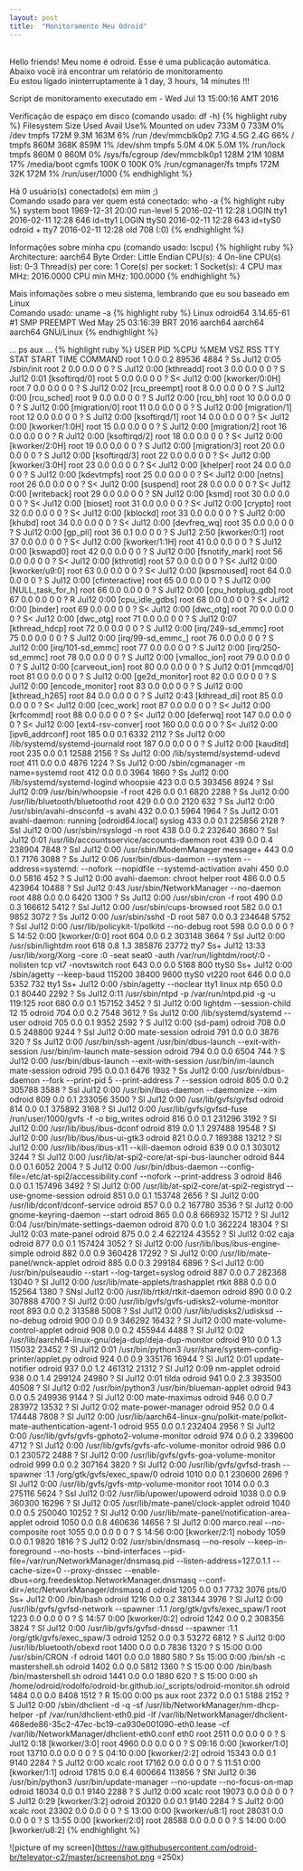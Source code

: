 ```yaml
---
layout: post
title:  "Monitoramento Meu Odroid"
---
```

<br />
Hello friends! Meu nome é odroid. Esse é uma publicação automática. <br />
Abaixo você irá encontrar um relatório de monitoramento <br />
Eu estou ligado ininterruptamente à 1 day, 3 hours, 14 minutes !!!

Script de monitoramento executado em - Wed Jul 13 15:00:16 AMT 2016 <br />

Verificação de espaço em disco (comando usado: df -h)
{% highlight ruby %}
Filesystem      Size  Used Avail Use% Mounted on
udev            733M     0  733M   0% /dev
tmpfs           172M  9.3M  163M   6% /run
/dev/mmcblk0p2  7.1G  4.5G  2.4G  66% /
tmpfs           860M  368K  859M   1% /dev/shm
tmpfs           5.0M  4.0K  5.0M   1% /run/lock
tmpfs           860M     0  860M   0% /sys/fs/cgroup
/dev/mmcblk0p1  128M   21M  108M  17% /media/boot
cgmfs           100K     0  100K   0% /run/cgmanager/fs
tmpfs           172M   32K  172M   1% /run/user/1000
{% endhighlight %}

Há 0 usuário(s) conectado(s) em mim ;) <br />
Comando usado para ver quem está conectado: who -a
{% highlight ruby %}
           system boot  1969-12-31 20:00
           run-level 5  2016-02-11 12:28
LOGIN      tty1         2016-02-11 12:28               646 id=tty1
LOGIN      ttyS0        2016-02-11 12:28               643 id=tyS0
odroid   + tty7         2016-02-11 12:28  old          708 (:0)
{% endhighlight %}

Informações sobre minha cpu (comando usado: lscpu)
{% highlight ruby %}
Architecture:          aarch64
Byte Order:            Little Endian
CPU(s):                4
On-line CPU(s) list:   0-3
Thread(s) per core:    1
Core(s) per socket:    1
Socket(s):             4
CPU max MHz:           2016.0000
CPU min MHz:           100.0000
{% endhighlight %}

Mais infomações sobre o meu sistema, lembrando que eu sou baseado em Linux <br />
Comando usado: uname -a
{% highlight ruby %}
Linux odroid64 3.14.65-61 #1 SMP PREEMPT Wed May 25 03:16:39 BRT 2016 aarch64 aarch64 aarch64 GNU/Linux
{% endhighlight %}

... ps aux ...
{% highlight ruby %}
USER       PID %CPU %MEM    VSZ   RSS TTY      STAT START   TIME COMMAND
root         1  0.0  0.2  89536  4884 ?        Ss   Jul12   0:05 /sbin/init
root         2  0.0  0.0      0     0 ?        S    Jul12   0:00 [kthreadd]
root         3  0.0  0.0      0     0 ?        S    Jul12   0:01 [ksoftirqd/0]
root         5  0.0  0.0      0     0 ?        S<   Jul12   0:00 [kworker/0:0H]
root         7  0.0  0.0      0     0 ?        S    Jul12   0:02 [rcu_preempt]
root         8  0.0  0.0      0     0 ?        S    Jul12   0:00 [rcu_sched]
root         9  0.0  0.0      0     0 ?        S    Jul12   0:00 [rcu_bh]
root        10  0.0  0.0      0     0 ?        S    Jul12   0:00 [migration/0]
root        11  0.0  0.0      0     0 ?        S    Jul12   0:00 [migration/1]
root        12  0.0  0.0      0     0 ?        S    Jul12   0:00 [ksoftirqd/1]
root        14  0.0  0.0      0     0 ?        S<   Jul12   0:00 [kworker/1:0H]
root        15  0.0  0.0      0     0 ?        S    Jul12   0:00 [migration/2]
root        16  0.0  0.0      0     0 ?        R    Jul12   0:00 [ksoftirqd/2]
root        18  0.0  0.0      0     0 ?        S<   Jul12   0:00 [kworker/2:0H]
root        19  0.0  0.0      0     0 ?        S    Jul12   0:00 [migration/3]
root        20  0.0  0.0      0     0 ?        S    Jul12   0:00 [ksoftirqd/3]
root        22  0.0  0.0      0     0 ?        S<   Jul12   0:00 [kworker/3:0H]
root        23  0.0  0.0      0     0 ?        S<   Jul12   0:00 [khelper]
root        24  0.0  0.0      0     0 ?        S    Jul12   0:00 [kdevtmpfs]
root        25  0.0  0.0      0     0 ?        S<   Jul12   0:00 [netns]
root        26  0.0  0.0      0     0 ?        S<   Jul12   0:00 [suspend]
root        28  0.0  0.0      0     0 ?        S<   Jul12   0:00 [writeback]
root        29  0.0  0.0      0     0 ?        SN   Jul12   0:00 [ksmd]
root        30  0.0  0.0      0     0 ?        S<   Jul12   0:00 [bioset]
root        31  0.0  0.0      0     0 ?        S<   Jul12   0:00 [crypto]
root        32  0.0  0.0      0     0 ?        S<   Jul12   0:00 [kblockd]
root        33  0.0  0.0      0     0 ?        S    Jul12   0:00 [khubd]
root        34  0.0  0.0      0     0 ?        S<   Jul12   0:00 [devfreq_wq]
root        35  0.0  0.0      0     0 ?        S    Jul12   0:00 [gp_pll]
root        36  0.1  0.0      0     0 ?        S    Jul12   2:50 [kworker/0:1]
root        37  0.0  0.0      0     0 ?        S<   Jul12   0:00 [kworker/1:1H]
root        41  0.0  0.0      0     0 ?        S    Jul12   0:00 [kswapd0]
root        42  0.0  0.0      0     0 ?        S    Jul12   0:00 [fsnotify_mark]
root        56  0.0  0.0      0     0 ?        S<   Jul12   0:00 [kthrotld]
root        57  0.0  0.0      0     0 ?        S<   Jul12   0:00 [kworker/u9:0]
root        63  0.0  0.0      0     0 ?        S<   Jul12   0:00 [kpsmoused]
root        64  0.0  0.0      0     0 ?        S    Jul12   0:00 [cfinteractive]
root        65  0.0  0.0      0     0 ?        S    Jul12   0:00 [NULL_task_for_h]
root        66  0.0  0.0      0     0 ?        S    Jul12   0:00 [cpu_hotplug_gdb]
root        67  0.0  0.0      0     0 ?        R    Jul12   0:00 [cpu_idle_gdbs]
root        68  0.0  0.0      0     0 ?        S<   Jul12   0:00 [binder]
root        69  0.0  0.0      0     0 ?        S<   Jul12   0:00 [dwc_otg]
root        70  0.0  0.0      0     0 ?        S<   Jul12   0:00 [dwc_otg]
root        71  0.0  0.0      0     0 ?        S    Jul12   0:07 [kthread_hdcp]
root        72  0.0  0.0      0     0 ?        S    Jul12   0:00 [irq/249-sd_emmc]
root        75  0.0  0.0      0     0 ?        S    Jul12   0:00 [irq/99-sd_emmc_]
root        76  0.0  0.0      0     0 ?        S    Jul12   0:00 [irq/101-sd_emmc]
root        77  0.0  0.0      0     0 ?        S    Jul12   0:00 [irq/250-sd_emmc]
root        78  0.0  0.0      0     0 ?        S    Jul12   0:00 [vmalloc_ion]
root        79  0.0  0.0      0     0 ?        S    Jul12   0:00 [carveout_ion]
root        80  0.0  0.0      0     0 ?        S    Jul12   0:01 [mmcqd/0]
root        81  0.0  0.0      0     0 ?        S    Jul12   0:00 [ge2d_monitor]
root        82  0.0  0.0      0     0 ?        S    Jul12   0:00 [encode_monitor]
root        83  0.0  0.0      0     0 ?        S    Jul12   0:00 [kthread_h265]
root        84  0.0  0.0      0     0 ?        S    Jul12   0:43 [kthread_di]
root        85  0.0  0.0      0     0 ?        S<   Jul12   0:00 [cec_work]
root        87  0.0  0.0      0     0 ?        S<   Jul12   0:00 [krfcommd]
root        88  0.0  0.0      0     0 ?        S<   Jul12   0:00 [deferwq]
root       147  0.0  0.0      0     0 ?        S<   Jul12   0:00 [ext4-rsv-conver]
root       160  0.0  0.0      0     0 ?        S<   Jul12   0:00 [ipv6_addrconf]
root       185  0.0  0.1   6332  2112 ?        Ss   Jul12   0:00 /lib/systemd/systemd-journald
root       187  0.0  0.0      0     0 ?        S    Jul12   0:00 [kauditd]
root       235  0.0  0.1  12588  2156 ?        Ss   Jul12   0:00 /lib/systemd/systemd-udevd
root       411  0.0  0.0   4876  1224 ?        Ss   Jul12   0:00 /sbin/cgmanager -m name=systemd
root       412  0.0  0.0   3964  1660 ?        Ss   Jul12   0:00 /lib/systemd/systemd-logind
whoopsie   423  0.0  0.5 393456  8924 ?        Ssl  Jul12   0:09 /usr/bin/whoopsie -f
root       426  0.0  0.1   6820  2288 ?        Ss   Jul12   0:00 /usr/lib/bluetooth/bluetoothd
root       429  0.0  0.0   2120   632 ?        Ss   Jul12   0:00 /usr/sbin/avahi-dnsconfd -s
avahi      432  0.0  0.1   5964  1964 ?        Ss   Jul12   0:01 avahi-daemon: running [odroid64.local]
syslog     433  0.0  0.1 225856  2128 ?        Ssl  Jul12   0:00 /usr/sbin/rsyslogd -n
root       438  0.0  0.2 232640  3680 ?        Ssl  Jul12   0:01 /usr/lib/accountsservice/accounts-daemon
root       439  0.0  0.4 238904  7848 ?        Ssl  Jul12   0:00 /usr/sbin/ModemManager
message+   443  0.0  0.1   7176  3088 ?        Ss   Jul12   0:06 /usr/bin/dbus-daemon --system --address=systemd: --nofork --nopidfile --systemd-activation
avahi      450  0.0  0.0   5816   452 ?        S    Jul12   0:00 avahi-daemon: chroot helper
root       486  0.0  0.5 423964 10488 ?        Ssl  Jul12   0:43 /usr/sbin/NetworkManager --no-daemon
root       488  0.0  0.0   6420  1300 ?        Ss   Jul12   0:00 /usr/sbin/cron -f
root       490  0.0  0.3 166612  5412 ?        Ssl  Jul12   0:00 /usr/sbin/cups-browsed
root       582  0.0  0.1   9852  3072 ?        Ss   Jul12   0:00 /usr/sbin/sshd -D
root       587  0.0  0.3 234648  5752 ?        Ssl  Jul12   0:00 /usr/lib/policykit-1/polkitd --no-debug
root       598  0.0  0.0      0     0 ?        S    14:52   0:00 [kworker/0:0]
root       604  0.0  0.2 303148  3664 ?        Ssl  Jul12   0:00 /usr/sbin/lightdm
root       618  0.8  1.3 385876 23772 tty7     Ss+  Jul12  13:33 /usr/lib/xorg/Xorg -core :0 -seat seat0 -auth /var/run/lightdm/root/:0 -nolisten tcp vt7 -novtswitch
root       643  0.0  0.0   5168   800 ttyS0    Ss+  Jul12   0:00 /sbin/agetty --keep-baud 115200 38400 9600 ttyS0 vt220
root       646  0.0  0.0   5352   732 tty1     Ss+  Jul12   0:00 /sbin/agetty --noclear tty1 linux
ntp        650  0.0  0.1  80440  2292 ?        Ss   Jul12   0:11 /usr/sbin/ntpd -p /var/run/ntpd.pid -g -u 119:125
root       680  0.0  0.1 157152  3452 ?        Sl   Jul12   0:00 lightdm --session-child 12 15
odroid     704  0.0  0.2   7548  3612 ?        Ss   Jul12   0:00 /lib/systemd/systemd --user
odroid     705  0.0  0.1   9352  2592 ?        S    Jul12   0:00 (sd-pam)
odroid     708  0.0  0.5 248800  9244 ?        Ssl  Jul12   0:00 mate-session
odroid     791  0.0  0.0   3876   320 ?        Ss   Jul12   0:00 /usr/bin/ssh-agent /usr/bin/dbus-launch --exit-with-session /usr/bin/im-launch mate-session
odroid     794  0.0  0.0   6504   744 ?        S    Jul12   0:00 /usr/bin/dbus-launch --exit-with-session /usr/bin/im-launch mate-session
odroid     795  0.0  0.1   6476  1932 ?        Ss   Jul12   0:00 /usr/bin/dbus-daemon --fork --print-pid 5 --print-address 7 --session
odroid     805  0.0  0.2 305788  3588 ?        Ssl  Jul12   0:00 /usr/bin/ibus-daemon --daemonize --xim
odroid     809  0.0  0.1 233056  3500 ?        Sl   Jul12   0:00 /usr/lib/gvfs/gvfsd
odroid     814  0.0  0.1 375892  3168 ?        Sl   Jul12   0:00 /usr/lib/gvfs/gvfsd-fuse /run/user/1000/gvfs -f -o big_writes
odroid     816  0.0  0.1 231296  3192 ?        Sl   Jul12   0:00 /usr/lib/ibus/ibus-dconf
odroid     819  0.0  1.1 297488 19548 ?        Sl   Jul12   0:00 /usr/lib/ibus/ibus-ui-gtk3
odroid     821  0.0  0.7 189388 13212 ?        Sl   Jul12   0:00 /usr/lib/ibus/ibus-x11 --kill-daemon
odroid     839  0.0  0.1 303012  3244 ?        Sl   Jul12   0:00 /usr/lib/at-spi2-core/at-spi-bus-launcher
odroid     844  0.0  0.1   6052  2004 ?        S    Jul12   0:00 /usr/bin/dbus-daemon --config-file=/etc/at-spi2/accessibility.conf --nofork --print-address 3
odroid     846  0.0  0.1 157496  3492 ?        Sl   Jul12   0:00 /usr/lib/at-spi2-core/at-spi2-registryd --use-gnome-session
odroid     851  0.0  0.1 153748  2656 ?        Sl   Jul12   0:00 /usr/lib/dconf/dconf-service
odroid     857  0.0  0.2 167780  3536 ?        Sl   Jul12   0:00 gnome-keyring-daemon --start
odroid     865  0.0  0.8 666932 15712 ?        Sl   Jul12   0:04 /usr/bin/mate-settings-daemon
odroid     870  0.0  1.0 362224 18304 ?        Sl   Jul12   0:03 mate-panel
odroid     875  0.0  2.4 622124 43552 ?        Sl   Jul12   0:02 caja
odroid     877  0.0  0.1 157424  3052 ?        Sl   Jul12   0:00 /usr/lib/ibus/ibus-engine-simple
odroid     882  0.0  0.9 360428 17292 ?        Sl   Jul12   0:00 /usr/lib/mate-panel/wnck-applet
odroid     885  0.0  0.3 299184  6896 ?        S<l  Jul12   0:00 /usr/bin/pulseaudio --start --log-target=syslog
odroid     887  0.0  0.7 282368 13040 ?        Sl   Jul12   0:00 /usr/lib/mate-applets/trashapplet
rtkit      888  0.0  0.0 152564  1380 ?        SNsl Jul12   0:00 /usr/lib/rtkit/rtkit-daemon
odroid     890  0.0  0.2 307888  4700 ?        Sl   Jul12   0:00 /usr/lib/gvfs/gvfs-udisks2-volume-monitor
root       893  0.0  0.2 313588  5008 ?        Ssl  Jul12   0:00 /usr/lib/udisks2/udisksd --no-debug
odroid     900  0.0  0.9 346292 16432 ?        Sl   Jul12   0:00 mate-volume-control-applet
odroid     908  0.0  0.2 455944  4488 ?        Sl   Jul12   0:02 /usr/lib/aarch64-linux-gnu/deja-dup/deja-dup-monitor
odroid     910  0.0  1.3 115032 23452 ?        Sl   Jul12   0:01 /usr/bin/python3 /usr/share/system-config-printer/applet.py
odroid     924  0.0  0.9 335176 16944 ?        Sl   Jul12   0:01 update-notifier
odroid     937  0.0  1.2 461312 21312 ?        Sl   Jul12   0:09 nm-applet
odroid     938  0.0  1.4 299124 24980 ?        Sl   Jul12   0:01 tilda
odroid     941  0.0  2.3 393500 40508 ?        Sl   Jul12   0:02 /usr/bin/python3 /usr/bin/blueman-applet
odroid     943  0.0  0.5 249936  9144 ?        Sl   Jul12   0:00 mate-maximus
odroid     946  0.0  0.7 283972 13532 ?        Sl   Jul12   0:02 mate-power-manager
odroid     952  0.0  0.4 174448  7808 ?        Sl   Jul12   0:00 /usr/lib/aarch64-linux-gnu/polkit-mate/polkit-mate-authentication-agent-1
odroid     955  0.0  0.1 232404  2956 ?        Sl   Jul12   0:00 /usr/lib/gvfs/gvfs-gphoto2-volume-monitor
odroid     974  0.0  0.2 339600  4712 ?        Sl   Jul12   0:00 /usr/lib/gvfs/gvfs-afc-volume-monitor
odroid     986  0.0  0.1 230572  2488 ?        Sl   Jul12   0:00 /usr/lib/gvfs/gvfs-goa-volume-monitor
odroid     999  0.0  0.2 307164  3820 ?        Sl   Jul12   0:00 /usr/lib/gvfs/gvfsd-trash --spawner :1.1 /org/gtk/gvfs/exec_spaw/0
odroid    1010  0.0  0.1 230600  2696 ?        Sl   Jul12   0:00 /usr/lib/gvfs/gvfs-mtp-volume-monitor
root      1014  0.0  0.3 275116  5624 ?        Ssl  Jul12   0:02 /usr/lib/upower/upowerd
odroid    1038  0.0  0.9 360300 16296 ?        Sl   Jul12   0:05 /usr/lib/mate-panel/clock-applet
odroid    1040  0.0  0.5 250040 10252 ?        Sl   Jul12   0:00 /usr/lib/mate-panel/notification-area-applet
odroid    1050  0.0  0.8 460636 14656 ?        Sl   Jul12   0:00 marco.real --no-composite
root      1055  0.0  0.0      0     0 ?        S    14:56   0:00 [kworker/2:1]
nobody    1059  0.0  0.1   9820  1816 ?        S    Jul12   0:02 /usr/sbin/dnsmasq --no-resolv --keep-in-foreground --no-hosts --bind-interfaces --pid-file=/var/run/NetworkManager/dnsmasq.pid --listen-address=127.0.1.1 --cache-size=0 --proxy-dnssec --enable-dbus=org.freedesktop.NetworkManager.dnsmasq --conf-dir=/etc/NetworkManager/dnsmasq.d
odroid    1205  0.0  0.1   7732  3076 pts/0    Ss+  Jul12   0:00 /bin/bash
odroid    1216  0.0  0.2 381344  3976 ?        Sl   Jul12   0:00 /usr/lib/gvfs/gvfsd-network --spawner :1.1 /org/gtk/gvfs/exec_spaw/1
root      1223  0.0  0.0      0     0 ?        S    14:57   0:00 [kworker/0:2]
odroid    1242  0.0  0.2 308356  3824 ?        Sl   Jul12   0:00 /usr/lib/gvfs/gvfsd-dnssd --spawner :1.1 /org/gtk/gvfs/exec_spaw/3
odroid    1252  0.0  0.3  53272  6812 ?        S    Jul12   0:00 /usr/lib/bluetooth/obexd
root      1400  0.0  0.0   7836  1320 ?        S    15:00   0:00 /usr/sbin/CRON -f
odroid    1401  0.0  0.0   1880   580 ?        Ss   15:00   0:00 /bin/sh -c mastershell.sh
odroid    1402  0.0  0.0   5812  1360 ?        S    15:00   0:00 /bin/bash /bin/mastershell.sh
odroid    1441  0.0  0.0   1880   620 ?        S    15:00   0:00 sh /home/odroid/rodolfo/odroid-br.github.io/_scripts/odroid-monitor.sh
odroid    1484  0.0  0.0   8408  1512 ?        R    15:00   0:00 ps aux
root      2372  0.0  0.1   5188  2152 ?        S    Jul12   0:00 /sbin/dhclient -d -q -sf /usr/lib/NetworkManager/nm-dhcp-helper -pf /var/run/dhclient-eth0.pid -lf /var/lib/NetworkManager/dhclient-468ede86-35c2-47ec-bc19-ca930e001090-eth0.lease -cf /var/lib/NetworkManager/dhclient-eth0.conf eth0
root      2511  0.0  0.0      0     0 ?        S    Jul12   0:18 [kworker/3:0]
root      4960  0.0  0.0      0     0 ?        S    09:16   0:00 [kworker/1:0]
root     13710  0.0  0.0      0     0 ?        S    04:10   0:00 [kworker/2:2]
odroid   15343  0.0  0.1   9140  2284 ?        S    Jul12   0:00 xcalc
root     17162  0.0  0.0      0     0 ?        S    11:51   0:00 [kworker/1:1]
odroid   17815  0.0  6.4 600664 113856 ?       SNl  Jul12   0:36 /usr/bin/python3 /usr/bin/update-manager --no-update --no-focus-on-map
odroid   18034  0.0  0.1   9140  2288 ?        S    Jul12   0:00 xcalc
root     19073  0.0  0.0      0     0 ?        S    Jul12   0:29 [kworker/3:2]
odroid   20320  0.0  0.1   9140  2284 ?        S    Jul12   0:00 xcalc
root     23302  0.0  0.0      0     0 ?        S    13:00   0:00 [kworker/u8:1]
root     28031  0.0  0.0      0     0 ?        S    13:55   0:00 [kworker/2:0]
root     28588  0.0  0.0      0     0 ?        S    14:00   0:00 [kworker/u8:2]
{% endhighlight %}

![picture of my screen](https://raw.githubusercontent.com/odroid-br/televator-c2/master/screenshot.png =250x)
